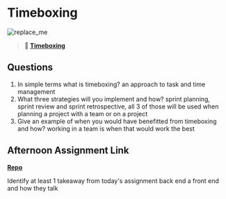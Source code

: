 # Timeboxing

![replace_me](https://codeworks.blob.core.windows.net/public/assets/img/illustrations/placeholder.svg)
> **📖 [Timeboxing](https://codeworksacademy.com/fs-student-guide/resources/wk5/03-Timeboxing)**

## Questions

1. In simple terms what is timeboxing?
 an approach to task and time management 
2. What three strategies will you implement and how?
sprint planning, sprint review and sprint retrospective, all 3 of those will be used when planning a project with a team or on a project
3. Give an example of when you would have benefitted from timeboxing and how? 
working in a team is when that would work the best 
## Afternoon Assignment Link

**[Repo](https://github.com/JacobNeitzell/Da-Planets.git)**

Identify at least 1 takeaway from today's assignment
back end a front end and how they talk 